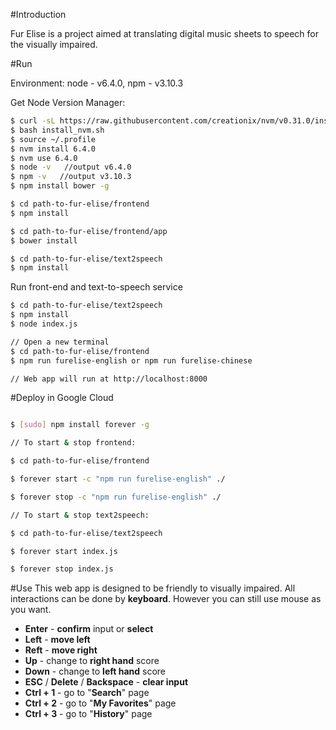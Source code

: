 #Introduction

Fur Elise is a project aimed at translating digital music sheets to speech for the visually impaired.

#Run

Environment: node - v6.4.0, npm  - v3.10.3

Get Node Version Manager:

```sh
$ curl -sL https://raw.githubusercontent.com/creationix/nvm/v0.31.0/install.sh -o install_nvm.sh
$ bash install_nvm.sh
$ source ~/.profile
$ nvm install 6.4.0
$ nvm use 6.4.0
$ node -v   //output v6.4.0
$ npm -v   //output v3.10.3
$ npm install bower -g

$ cd path-to-fur-elise/frontend
$ npm install

$ cd path-to-fur-elise/frontend/app
$ bower install

$ cd path-to-fur-elise/text2speech
$ npm install


```

Run front-end and text-to-speech service

```sh
$ cd path-to-fur-elise/text2speech
$ npm install
$ node index.js

// Open a new terminal
$ cd path-to-fur-elise/frontend
$ npm run furelise-english or npm run furelise-chinese

// Web app will run at http://localhost:8000
```
#Deploy in Google Cloud

```sh

$ [sudo] npm install forever -g

// To start & stop frontend:

$ cd path-to-fur-elise/frontend

$ forever start -c "npm run furelise-english" ./

$ forever stop -c "npm run furelise-english" ./

// To start & stop text2speech:

$ cd path-to-fur-elise/text2speech

$ forever start index.js

$ forever stop index.js

```

#Use
This web app is designed to be friendly to visually impaired. All interactions can be done by **keyboard**. However you can still use mouse as you want.

* **Enter** - **confirm** input or **select**
* **Left** - **move left**
* **Reft** - **move right**
* **Up** - change to **right hand** score
* **Down** - change to **left hand** score
* **ESC** / **Delete** / **Backspace** - **clear input**
* **Ctrl + 1** - go to "**Search**" page
* **Ctrl + 2** - go to "**My Favorites**" page
* **Ctrl + 3** - go to "**History**" page
